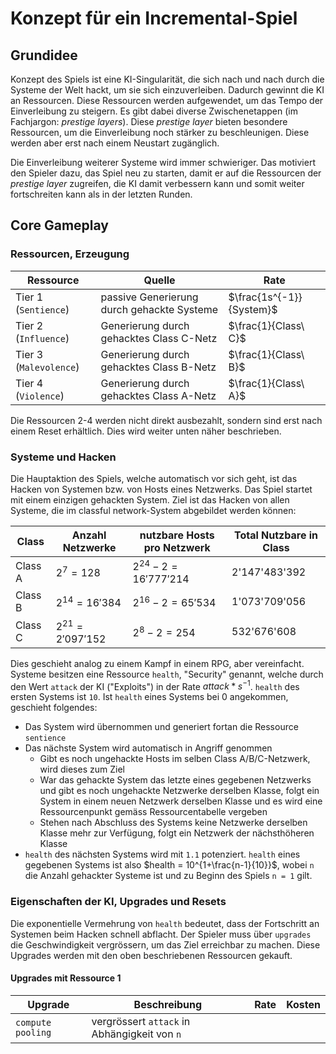 # Konzept für ein Incremental-Spiel

## Grundidee
Konzept des Spiels ist eine KI-Singularität, die sich nach und nach durch die Systeme der Welt hackt, um sie sich einzuverleiben. Dadurch gewinnt die KI an Ressourcen. Diese Ressourcen werden aufgewendet, um das Tempo der Einverleibung zu steigern. Es gibt dabei diverse Zwischenetappen (im Fachjargon: *prestige layers*). Diese *prestige layer* bieten besondere Ressourcen, um die Einverleibung noch stärker zu beschleunigen. Diese werden aber erst nach einem Neustart zugänglich.

Die Einverleibung weiterer Systeme wird immer schwieriger. Das motiviert den Spieler dazu, das Spiel neu zu starten, damit er auf die Ressourcen der *prestige layer* zugreifen, die KI damit verbessern kann und somit weiter fortschreiten kann als in der letzten Runden.

## Core Gameplay
### Ressourcen, Erzeugung
Ressource | Quelle | Rate
--- | --- | ---
Tier 1 (`Sentience`) | passive Generierung durch gehackte Systeme | $\frac{1s^{-1}}{System}$
Tier 2 (`Influence`) | Generierung durch gehacktes Class C-Netz | $\frac{1}{Class\ C}$
Tier 3 (`Malevolence`) | Generierung durch gehacktes Class B-Netz | $\frac{1}{Class\ B}$
Tier 4 (`Violence`) | Generierung durch gehacktes Class A-Netz | $\frac{1}{Class\ A}$

Die Ressourcen 2-4 werden nicht direkt ausbezahlt, sondern sind erst nach einem Reset erhältlich. Dies wird weiter unten näher beschrieben.

### Systeme und Hacken
Die Hauptaktion des Spiels, welche automatisch vor sich geht, ist das Hacken von Systemen bzw. von Hosts eines Netzwerks. Das Spiel startet mit einem einzigen gehackten System. Ziel ist das Hacken von allen Systeme, die im classful network-System abgebildet werden können:

Class | Anzahl Netzwerke | nutzbare Hosts pro Netzwerk | Total Nutzbare in Class
--- | --- | --- | ---
Class A | $2^7 = 128$ | $2^24 - 2 = 16'777'214$ | 2'147'483'392
Class B | $2^{14} = 16'384$ | $2^16 - 2 = 65'534$ | 1'073'709'056
Class C | $2^{21} = 2'097'152$ | $2^8 - 2 = 254$ | 532'676'608

Dies geschieht analog zu einem Kampf in einem RPG, aber vereinfacht. Systeme besitzen eine Ressource `health`, "Security" genannt, welche durch den Wert `attack` der KI ("Exploits") in der Rate $attack*s^{-1}$. `health` des ersten Systems ist `10`.
Ist `health` eines Systems bei 0 angekommen, geschieht folgendes:
  - Das System wird übernommen und generiert fortan die Ressource `sentience`
  - Das nächste System wird automatisch in Angriff genommen
    - Gibt es noch ungehackte Hosts im selben Class A/B/C-Netzwerk, wird dieses zum Ziel
    - War das gehackte System das letzte eines gegebenen Netzwerks und gibt es noch ungehackte Netzwerke derselben Klasse, folgt ein System in einem neuen Netzwerk derselben Klasse und es wird eine Ressourcenpunkt gemäss Ressourcentabelle vergeben
    - Stehen nach Abschluss des Systems keine Netzwerke derselben Klasse mehr zur Verfügung, folgt ein Netzwerk der nächsthöheren Klasse
  - `health` des nächsten Systems wird mit `1.1` potenziert. `health` eines gegebenen Systems ist also $health = 10^{1+\frac{n-1}{10}}$, wobei `n` die Anzahl gehackter Systeme ist und zu Beginn des Spiels `n = 1` gilt.

### Eigenschaften der KI, Upgrades und Resets
Die exponentielle Vermehrung von `health` bedeutet, dass der Fortschritt an Systemen beim Hacken schnell abflacht. Der Spieler muss über `upgrades` die Geschwindigkeit vergrössern, um das Ziel erreichbar zu machen. Diese Upgrades werden mit den oben beschriebenen Ressourcen gekauft.

#### Upgrades mit Ressource 1
Upgrade | Beschreibung | Rate | Kosten
--- | --- | --- | ---
`compute pooling` | vergrössert `attack` in Abhängigkeit von `n` | 
